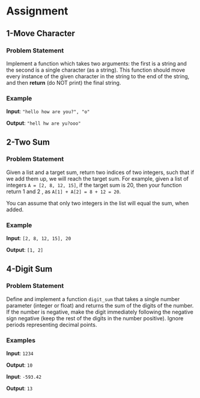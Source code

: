 # Assignment

## 1-Move Character

### Problem Statement

Implement a function which takes two arguments: the first is a string and the second is a single character (as a string). This function should move every instance of the given character in the string to the end of the string, and then **return** (do NOT print) the final string.  

### Example

**Input**:  `"hello how are you?", "o"`  

**Output**:   `"hell hw are yu?ooo"`


## 2-Two Sum

### Problem Statement

Given a list and a target sum, return two indices of two integers, such that if we add them up, we will reach the target sum. For example, given a list of integers `A = [2, 8, 12, 15]`, if the target sum is 20, then your function return 1 and 2 , as `A[1] + A[2] = 8 + 12 = 20`.  

You can assume that only two integers in the list will equal the sum, when added.  

### Example

**Input**:  `[2, 8, 12, 15], 20`  

**Output**:   `[1, 2]`


## 4-Digit Sum

### Problem Statement

Define and implement a function `digit_sum` that takes a single number parameter (integer or float) and returns the sum of the digits of the number. If the number is negative, make the digit immediately following the negative sign negative (keep the rest of the digits in the number positive). Ignore periods representing decimal points.

### Examples

**Input**:  `1234`  

**Output**:   `10`  


**Input**:  `-593.42`  

**Output**:   `13`